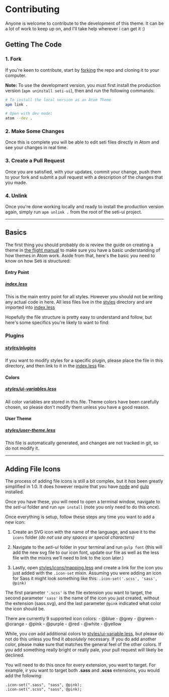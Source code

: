 # Contributing

Anyone is welcome to contribute to the development of this theme. It can be a lot of work to keep up on, and I'll take help wherever i can get it :)







## Getting The Code

### 1. Fork

If you're keen to contribute, start by [forking](https://github.com/jesseweed/seti-ui/tree/1.0-beta#fork-destination-box) the repo and cloning it to your computer.

**Note:** To use the development version, you must first install the production version (`apm uninstall seti-ui`), then and run the following commands:

```sh
# To install the local version as an Atom Theme
apm link .

# Open with dev mode:
atom --dev .
```

### 2. Make Some Changes

Once this is complete you will be able to edit seti files directly in Atom and see your changes in real time.

### 3. Create a Pull Request

Once you are satisfied, with your updates, commit your change, push them to your fork and submit a pull request with a description of the changes that you made.

### 4. Unlink

Once you're done working locally and ready to install the production version again, simply run `apm unlink .` from the root of the seti-ui project.

---

## Basics

The first thing you should probably do is review the guide on creating a theme in [the flight manual](http://flight-manual.atom.io/hacking-atom/sections/creating-a-theme/) to make sure you have a basic understanding of how themes in Atom work. Aside from that, here's the basic you need to know on how Seti is structured:

#### Entry Point

##### [index.less](index.less)

This is the main entry point for all styles. However you should not be writing any actual code in here. All less files live in the [styles](styles) directory and are imported into [index.less](index.less)

Hopefully the file structure is pretty easy to understand and follow, but here's some specifics you're likely to want to find:




### Plugins

##### [styles/plugins](styles/plugins)

If you want to modify styles for a specific plugin, please place the file in this directory, and then link to it in the [index.less](index.less) file.

#### Colors

##### [styles/ui-variables.less](styles/ui-variables.less)

All color variables are stored in this file. Theme colors have been carefully chosen, so please don't modify them unless you have a good reason.

#### User Theme

##### [styles/user-theme.less](styles/user-theme.less)

This file is automatically generated, and changes are not tracked in git, so do not modify it.

---

## Adding File Icons

The process of adding file icons is still a bit complex, but it _has_ been greatly simplified in 1.0. It does however require that you have [node](https://nodejs.org/en/) and [gulp](https://github.com/gulpjs/gulp/blob/master/docs/getting-started.md) installed.

Once you have these, you will need to open a terminal window, navigate to the _seti-ui_ folder and run `npm install` (note you only need to do this once).

Once everything is setup, follow these steps any time you want to add a new icon:

1. Create an SVG icon with the name of the language, and save it to the `icons` folder _(do not use any spaces or special characters)_

2. Navigate to the _seti-ui_ folder in your terminal and run `gulp font` (this will add the new svg file to our icon font, update our file as well as the less file with the mixins we'll need to link to the icon later.)

3. Lastly, open [styles/icons/mapping.less](styles/icons/mapping.less) and create a link for the icon you just added with the `.icon-set` mixin. Assuming you were adding an icon for Sass it might look something like this: `.icon-set('.scss', 'sass', @pink)`

The first parameter `'.scss'` is the file extension you want to target, the second parameter `'sass'` is the name of the icon you just created, without the extension (sass.svg), and the last parameter `@pink` indicated what color the icon should be.

There are currently 9 supported icon colors: - @blue - @grey - @green - @orange - @pink - @purple - @red - @white - @yellow

While, you _can_ add additional colors to [styles/ui-variable.less](styles/ui-variable.less), but please do not do this unless you find it _absolutely_ necessary. If you do add another color, please make sure that matches the general feel of the other colors. If you add something really bright or really pale, your pull request will likely be declined.

You will need to do this once for every extension, you want to target. For example, ir you want to target both **.sass** and **.scss** extensions, you would add the following:

```less
.icon-set(".sass", "sass", @pink);
.icon-set(".scss", "sass", @pink);
```
